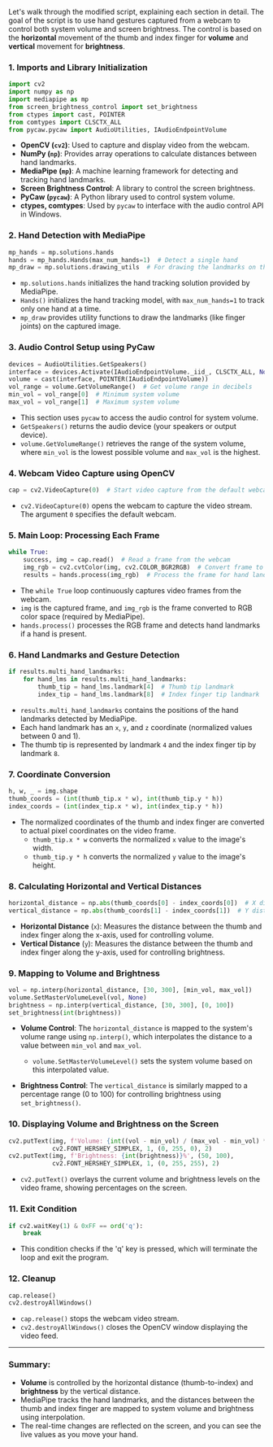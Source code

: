 Let's walk through the modified script, explaining each section in detail. The goal of the script is to use hand gestures captured from a webcam to control both system volume and screen brightness. The control is based on the **horizontal** movement of the thumb and index finger for **volume** and **vertical** movement for **brightness**.

### 1. **Imports and Library Initialization**
```python
import cv2
import numpy as np
import mediapipe as mp
from screen_brightness_control import set_brightness
from ctypes import cast, POINTER
from comtypes import CLSCTX_ALL
from pycaw.pycaw import AudioUtilities, IAudioEndpointVolume
```
- **OpenCV (`cv2`)**: Used to capture and display video from the webcam.
- **NumPy (`np`)**: Provides array operations to calculate distances between hand landmarks.
- **MediaPipe (`mp`)**: A machine learning framework for detecting and tracking hand landmarks.
- **Screen Brightness Control**: A library to control the screen brightness.
- **PyCaw (`pycaw`)**: A Python library used to control system volume.
- **ctypes, comtypes**: Used by `pycaw` to interface with the audio control API in Windows.

### 2. **Hand Detection with MediaPipe**
```python
mp_hands = mp.solutions.hands
hands = mp_hands.Hands(max_num_hands=1)  # Detect a single hand
mp_draw = mp.solutions.drawing_utils  # For drawing the landmarks on the image
```
- `mp.solutions.hands` initializes the hand tracking solution provided by MediaPipe.
- `Hands()` initializes the hand tracking model, with `max_num_hands=1` to track only one hand at a time.
- `mp_draw` provides utility functions to draw the landmarks (like finger joints) on the captured image.

### 3. **Audio Control Setup using PyCaw**
```python
devices = AudioUtilities.GetSpeakers()
interface = devices.Activate(IAudioEndpointVolume._iid_, CLSCTX_ALL, None)
volume = cast(interface, POINTER(IAudioEndpointVolume))
vol_range = volume.GetVolumeRange()  # Get volume range in decibels
min_vol = vol_range[0]  # Minimum system volume
max_vol = vol_range[1]  # Maximum system volume
```
- This section uses `pycaw` to access the audio control for system volume.
- `GetSpeakers()` returns the audio device (your speakers or output device).
- `volume.GetVolumeRange()` retrieves the range of the system volume, where `min_vol` is the lowest possible volume and `max_vol` is the highest.

### 4. **Webcam Video Capture using OpenCV**
```python
cap = cv2.VideoCapture(0)  # Start video capture from the default webcam
```
- `cv2.VideoCapture(0)` opens the webcam to capture the video stream. The argument `0` specifies the default webcam.

### 5. **Main Loop: Processing Each Frame**
```python
while True:
    success, img = cap.read()  # Read a frame from the webcam
    img_rgb = cv2.cvtColor(img, cv2.COLOR_BGR2RGB)  # Convert frame to RGB
    results = hands.process(img_rgb)  # Process the frame for hand landmarks
```
- The `while True` loop continuously captures video frames from the webcam.
- `img` is the captured frame, and `img_rgb` is the frame converted to RGB color space (required by MediaPipe).
- `hands.process()` processes the RGB frame and detects hand landmarks if a hand is present.

### 6. **Hand Landmarks and Gesture Detection**
```python
if results.multi_hand_landmarks:
    for hand_lms in results.multi_hand_landmarks:
        thumb_tip = hand_lms.landmark[4]  # Thumb tip landmark
        index_tip = hand_lms.landmark[8]  # Index finger tip landmark
```
- `results.multi_hand_landmarks` contains the positions of the hand landmarks detected by MediaPipe.
- Each hand landmark has an `x`, `y`, and `z` coordinate (normalized values between 0 and 1).
- The thumb tip is represented by landmark `4` and the index finger tip by landmark `8`.

### 7. **Coordinate Conversion**
```python
h, w, _ = img.shape
thumb_coords = (int(thumb_tip.x * w), int(thumb_tip.y * h))
index_coords = (int(index_tip.x * w), int(index_tip.y * h))
```
- The normalized coordinates of the thumb and index finger are converted to actual pixel coordinates on the video frame.
  - `thumb_tip.x * w` converts the normalized `x` value to the image's width.
  - `thumb_tip.y * h` converts the normalized `y` value to the image's height.

### 8. **Calculating Horizontal and Vertical Distances**
```python
horizontal_distance = np.abs(thumb_coords[0] - index_coords[0])  # X distance for volume
vertical_distance = np.abs(thumb_coords[1] - index_coords[1])  # Y distance for brightness
```
- **Horizontal Distance** (`x`): Measures the distance between the thumb and index finger along the x-axis, used for controlling volume.
- **Vertical Distance** (`y`): Measures the distance between the thumb and index finger along the y-axis, used for controlling brightness.

### 9. **Mapping to Volume and Brightness**
```python
vol = np.interp(horizontal_distance, [30, 300], [min_vol, max_vol])
volume.SetMasterVolumeLevel(vol, None)
brightness = np.interp(vertical_distance, [30, 300], [0, 100])
set_brightness(int(brightness))
```
- **Volume Control**: The `horizontal_distance` is mapped to the system's volume range using `np.interp()`, which interpolates the distance to a value between `min_vol` and `max_vol`.
  - `volume.SetMasterVolumeLevel()` sets the system volume based on this interpolated value.
  
- **Brightness Control**: The `vertical_distance` is similarly mapped to a percentage range (0 to 100) for controlling brightness using `set_brightness()`.

### 10. **Displaying Volume and Brightness on the Screen**
```python
cv2.putText(img, f'Volume: {int((vol - min_vol) / (max_vol - min_vol) * 100)}%', (50, 50),
            cv2.FONT_HERSHEY_SIMPLEX, 1, (0, 255, 0), 2)
cv2.putText(img, f'Brightness: {int(brightness)}%', (50, 100),
            cv2.FONT_HERSHEY_SIMPLEX, 1, (0, 255, 255), 2)
```
- `cv2.putText()` overlays the current volume and brightness levels on the video frame, showing percentages on the screen.

### 11. **Exit Condition**
```python
if cv2.waitKey(1) & 0xFF == ord('q'):
    break
```
- This condition checks if the 'q' key is pressed, which will terminate the loop and exit the program.

### 12. **Cleanup**
```python
cap.release()
cv2.destroyAllWindows()
```
- `cap.release()` stops the webcam video stream.
- `cv2.destroyAllWindows()` closes the OpenCV window displaying the video feed.

---

### Summary:
- **Volume** is controlled by the horizontal distance (thumb-to-index) and **brightness** by the vertical distance.
- MediaPipe tracks the hand landmarks, and the distances between the thumb and index finger are mapped to system volume and brightness using interpolation. 
- The real-time changes are reflected on the screen, and you can see the live values as you move your hand.

